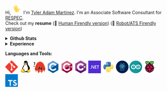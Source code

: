
Hi, <img src="Assets/GIFs/WAVING_HAND_TRANSPARENT.gif" alt="Waving Hand git" height="32"/> I'm <a href="https://www.linkedin.com/in/tyleradammartinez/">Tyler Adam Martinez</a>. I'm an Associate Software Consultant for <a href="https://www.respec.com/">RESPEC</a>.
<br> Check out my **resume** 
(🙋 <a href="Assets/Resumes/Resume-2022-InPerson.pdf">Human Firendly version</a>) 
(🤖 <a href="Assets/Resumes/Resume-2022-InPerson.pdf">Robot/ATS Firendly version</a>)

<details>
  <summary><b>Github Stats </b></summary>
  <!-- <p align="center">
    <img src="https://github-profile-summary-cards.vercel.app/api/cards/profile-details?username=tyleradammartinez&theme=github" alt="Tyler Adam Martinez's Github Contributions Stats" height="200" width="500"/>
  </p> -->
  <p align="center">
    <img src="https://github-readme-stats.vercel.app/api?username=tyleradammartinez&show_icons=true&hide_border=true&&count_private=true&include_all_commits=true&theme=github_light" alt="Tyler Adam Martinez's Github General Stats" height="200" width="500" />
  </p>
  <p align="center">
    <img alt="Tyler Adam Martinez's Top Langs" src="https://github-readme-stats.vercel.app/api/top-langs/?username=tyleradammartinez&langs_count=8&hide=ejs,handlebars,php,hack,css,html,matlab&theme=github_light&layout=compact&hide_border=true" height="200" width="500" />
    </p>
</details>
<details>
  <summary><b>Experience</b></summary>
    <img src="Assets/LinkedIn_Images/banner_before_01-07-2022.jpeg" alt="UNT Robotics Competition Meeting" />
  <pre>
  - 👔 <a href="https://www.respec.com/">RESPEC</a> Associate Software Consultant (1 year 7 month)
  - 👨🏻‍💻 <a href="https://www.codestreamstudios.com/">CodeStream Studios</a> Software Development Engineer (4 month)
  - 👨🏻‍🏫 <a href="https://www.codestreamstudios.com/">CodeStream Studios</a> Coding Instructor (1 year 10 months)
  - 👨🏻‍💼 <a href="https://unthackathon.com/">HackUNT</a> Officer (2 years 1 months)
  - 🌐 <a href="https://www.ntdaily.com/">NTDaily</a> Webmaster (2 years)
  - 🙋🏻‍♂️ <a href="https://engineering.unt.edu/">UNT</a> Robotics Tutor (1 year 10 months)
  - 💰 <a href="https://www.untrobotics.com/">UNT Robotics</a> Treasurer (2 years)
  - 🤖 <a href="https://www.untrobotics.com/">UNT Robotics</a> Competition Robotics (4 years)</pre>

</details>

**Languages and Tools:**  

<p align="left">
<img width="40" height="40" src="Assets/Icons/git.svg">
<img width="40" height="40" src="Assets/Icons/linux.svg">
<img width="40" height="40" src="Assets/Icons/ferris.svg">
<img width="40" height="40" src="Assets/Icons/c.svg">
<img width="40" height="40" src="Assets/Icons/cpp.svg">
<img width="40" height="40" src="Assets/Icons/csharp.svg">
<img width="40" height="40" src="Assets/Icons/net.svg">
<img width="40" height="40" src="Assets/Icons/python.svg">
<img width="40" height="40" src="Assets/Icons/react.svg">
<img width="40" height="40" src="Assets/Icons/arduino.svg">
<img width="40" height="40" src="Assets/Icons/raspberrypi.svg">
<img width="40" height="40" src="https://raw.githubusercontent.com/github/explore/80688e429a7d4ef2fca1e82350fe8e3517d3494d/topics/typescript/typescript.png">

